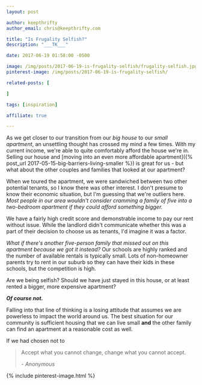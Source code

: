 ```yaml
---
layout: post

author: keepthrifty
author_email: chris@keepthrifty.com

title: "Is Frugality Selfish?"
description: "___TK___"

date: 2017-06-19 01:58:00 -0500

image: /img/posts/2017-06-19-is-frugality-selfish/frugality-selfish.jpg
pinterest-image: /img/posts/2017-06-19-is-frugality-selfish/

related-posts: [

]

tags: [inspiration]

affiliate: true

---
```


As we get closer to our transition from our _big house_ to our _small apartment_, an unsettling thought has crossed my mind a few times. With my current income, we're able to quite comfortably afford the house we're in. Selling our house and [moving into an even more affordable apartment]({% post_url 2017-05-15-big-barriers-living-smaller %}) is great for us - but what about the other couples and families that looked at our apartment?

When we toured the apartment, we were sandwiched between two other potential tenants, so I know there was other interest. I don't presume to know their economic situation, but I'm guessing that we're outliers here. _Most people in our area wouldn't consider cramming a family of five into a two-bedroom apartment if they could afford something bigger._

We have a fairly high credit score and demonstrable income to pay our rent without issue. While the landlord didn't communicate whether this was a part of their decision to choose us as tenants, I'd imagine it was a factor.

_What if there's another five-person family that missed out on this apartment because we got it instead?_ Our schools are highly ranked and the number of available rentals is typically small. Lots of non-homeowner parents try to rent in our suburb so they can have their kids in these schools, but the competition is high.

Are we being selfish? Should we have just stayed in this house, or at least rented a bigger, more expensive apartment?

___Of course not.___

Falling into that line of thinking is a losing attitude that assumes we are powerless to impact the world around us. The best situation for our community is sufficient housing that we can live small __and__ the other family can find an apartment at a reasonable cost as well.

If we had chosen not to 

> Accept what you cannot change, change what you cannot accept.
>
> <cite>- Anonymous</cite>




{% include pinterest-image.html %}

